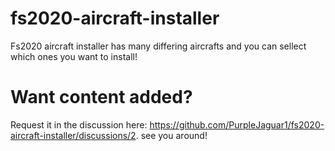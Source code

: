 # fs2020-aircraft-installer
Fs2020 aircraft installer has many differing aircrafts and you can sellect which ones you want to install!

# Want content added?
Request it in the discussion here: https://github.com/PurpleJaguar1/fs2020-aircraft-installer/discussions/2.
see you around!
